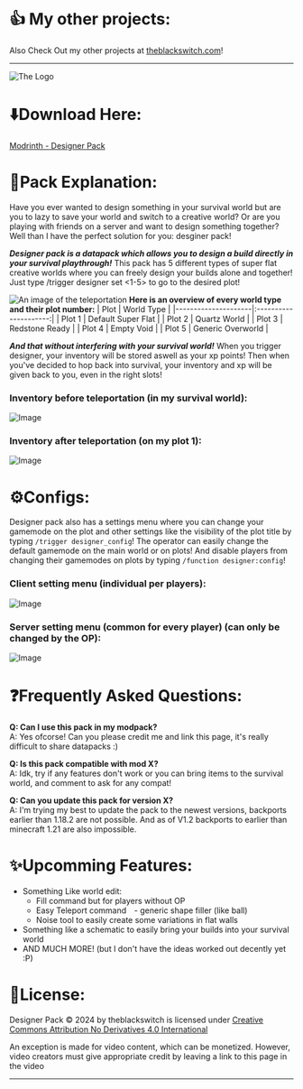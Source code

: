 # 👍 My other projects:

Also Check Out my other projects at [theblackswitch.com](https://theblackswitch.com/)!

---

![The Logo](https://cdn.modrinth.com/data/cached_images/79653a0f53c1e74aad01f70cec50010b5d26a662.png)

# ⬇️Download Here:

[Modrinth - Designer Pack](https://modrinth.com/datapack/designer-pack)

# 📝Pack Explanation:
Have you ever wanted to design something in your survival world but are you to lazy to save your world and switch to a creative world?
Or are you playing with friends on a server and want to design something together?
Well than I have the perfect solution for you: desginer pack!

_**Designer pack is a datapack which allows you to design a build directly in your survival playthrough!**_
This pack has 5 different types of super flat creative worlds where you can freely design your builds alone and together! Just type /trigger designer set <1-5> to go to the desired plot!

![An image of the teleportation](https://cdn.modrinth.com/data/cached_images/43f339fe443e98738796fd6c819b850dbedadd5e.png)
**Here is an overview of every world type and their plot number:**
| Plot                | World Type            |
|---------------------|:---------------------:|
| Plot 1              | Default Super Flat    |
| Plot 2              | Quartz World          |
| Plot 3              | Redstone Ready        |
| Plot 4              | Empty Void            |
| Plot 5              | Generic Overworld     |

_**And that without interfering with your survival world!**_ When you trigger designer, your inventory will be stored aswell as your xp points! Then when you've decided to hop back into survival, your inventory and xp will be given back to you, even in the right slots!

### Inventory before teleportation (in my survival world):
![Image](https://cdn.modrinth.com/data/cached_images/798ea6be0029ab2fc8e7b977c3fa0043816fdc0c_0.webp)

### Inventory after teleportation (on my plot 1):
![Image](https://cdn.modrinth.com/data/cached_images/5fca3e9be3c625251c50a23966b44ad76b9f87ce.png)

# ⚙️Configs:

Designer pack also has a settings menu where you can change your gamemode on the plot and other settings like the visibility of the plot title by typing ``/trigger designer_config``! The operator can easily change the default gamemode on the main world or on plots! And disable players from changing their gamemodes on plots by typing ``/function designer:config``!

### Client setting menu (individual per players):
![Image](https://cdn.modrinth.com/data/cached_images/058a2fd5894f931b3941adb8fd9d6bf44df0e8a3.png)

### Server setting menu (common for every player) (can only be changed by the OP):
![Image](https://cdn.modrinth.com/data/cached_images/b9c39508dfb4bd16b97f897d6fdd4705346b573a.png)


# ❓Frequently Asked Questions:
**Q: Can I use this pack in my modpack?**<br>
A: Yes ofcorse! Can you please credit me and link this page, it's really difficult to share datapacks :)

**Q: Is this pack compatible with mod X?**<br>
A: Idk, try if any features don't work or you can bring items to the survival world, and comment to ask for any compat!

**Q: Can you update this pack for version X?**<br>
A: I'm trying my best to update the pack to the newest versions, backports earlier than 1.18.2 are not possible. And as of V1.2 backports to earlier than minecraft 1.21 are also impossible.

# ✨Upcomming Features:  
- Something Like world edit: 
  - Fill command but for players without OP 
  - Easy Teleport command - generic shape filler (like ball) 
  - Noise tool to easily create some variations in flat walls
- Something like a schematic to easily bring your builds into your survival world
- AND MUCH MORE! (but I don't have the ideas worked out decently yet :P)

# 📜License:

Designer Pack © 2024 by theblackswitch is licensed under [Creative Commons Attribution No Derivatives 4.0 International](https://creativecommons.org/licenses/by-nd/4.0/deed.en)

An exception is made for video content, which can be monetized. However, video creators must give appropriate credit by leaving a link to this page in the video

---
